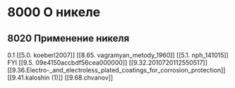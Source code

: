 # 8000 О никеле
## 8020 Применение никеля
0.1
[[5.0. koeberl2007]]
[[8.65. vagramyan_metody_1960]]
[[5.1. nph_141015]] FYI
[[9.5. 09e4150accbdf56cea000000]]
[[9.32.2010720112550517]]
[[9.36.Electro-_and_electroless_plated_coatings_for_corrosion_protection]]
[[9.41.kaloshin (1)]]
[[9.68.chvanov]]